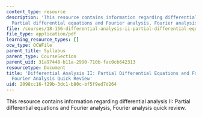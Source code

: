 ```yaml
---
content_type: resource
description: 'This resource contains information regarding differential analysis II:
  Partial differential equations and Fourier analysis, Fourier analysis quick review.'
file: /courses/18-156-differential-analysis-ii-partial-differential-equations-and-fourier-analysis-spring-2016/2098cc16f29b3dc1b80cbf5f9ed7d264_MIT18_156S16_QuickReview.pdf
file_type: application/pdf
learning_resource_types: []
ocw_type: OCWFile
parent_title: Syllabus
parent_type: CourseSection
parent_uid: 31a97448-b11a-2990-710b-fac0cb642313
resourcetype: Document
title: 'Differential Analysis II: Partial Differential Equations and Fourier Analysis,
  Fourier Analysis Quick Review'
uid: 2098cc16-f29b-3dc1-b80c-bf5f9ed7d264
---
```

This resource contains information regarding differential analysis II: Partial differential equations and Fourier analysis, Fourier analysis quick review.

